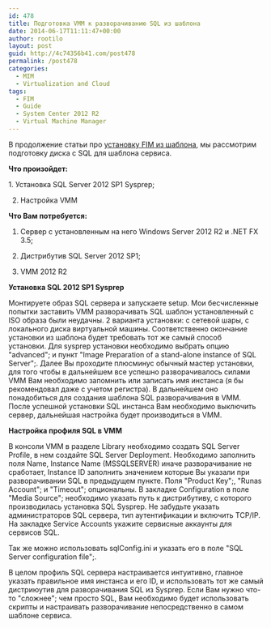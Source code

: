 ```yaml
---
id: 478
title: Подготовка VMM к разворачиванию SQL из шаблона
date: 2014-06-17T11:11:47+00:00
author: rootilo
layout: post
guid: http://4c74356b41.com/post478
permalink: /post478
categories:
  - MIM
  - Virtualization and Cloud
tags:
  - FIM
  - Guide
  - System Center 2012 R2
  - Virtual Machine Manager
---
```

В продолжение статьи про [установку FIM из шаблона](http://4c74356b41.com/post428), мы рассмотрим подготовку диска с SQL для шаблона сервиса.

**Что произойдет:**
  
1. Установка SQL Server 2012 SP1 Sysprep;
  
2. Настройка VMM

**Что Вам потребуется:**
  
1. Сервер с установленным на него Windows Server 2012 R2 и .NET FX 3.5;
  
2. Дистрибутив SQL Server 2012 SP1;
  
3. VMM 2012 R2

**Установка SQL 2012 SP1 Sysprep**
  
Монтируете образ SQL сервера и запускаете setup. Мои бесчисленные попытки заставить VMM разворачивать SQL шаблон установленный с ISO образа были неудачны. 2 варианта установки: с сетевой шары, с локального диска виртуальной машины. Соответственно окончание установки из шаблона будет требовать тот же самый способ установки. Для sysprep установки необходимо выбрать опцию "advanced"; и пункт "Image Preparation of a stand-alone instance of SQL Server";. Далее Вы проходите плюсминус обычный мастер установки, для того чтобы в дальнейшем все успешно разворачивалось силами VMM Вам необходимо запомнить или записать имя инстанса (я бы рекомендовал даже с учетом регистра). В дальнейшем оно понадобиться для создания шаблона SQL разворачивания в VMM. После успешной установки SQL инстанса Вам необходимо выключить сервер, дальнейшая настройка будет производиться в VMM.

**Настройка профиля SQL в VMM**
  
В консоли VMM в разделе Library необходимо создать SQL Server Profile, в нем создайте SQL Server Deployment. Необходимо заполнить поля Name, Instance Name (MSSQLSERVER) иначе разворачивание не сработает, Instance ID заполнить значением которые Вы указали при разворачивании SQL в предыдущем пункте. Поля "Product Key";, "Runas Account"; и "Timeout"; опциональны. В закладке Configuration в поле "Media Source"; необходимо указать путь к дистрибутиву, с которого производилась установка SQL Sysprep. Не забудьте указать администраторов SQL сервера, тип аутентификации и включить TCP/IP. На закладке Service Accounts укажите сервисные аккаунты для сервисов SQL.
  
Так же можно использовать sqlConfig.ini и указать его в поле "SQL Server configuration file";.

В целом профиль SQL сервера настраивается интуитивно, главное указать правильное имя инстанса и его ID, и использовать тот же самый дистриюутив для разворачивания SQL из Sysprep. Если Вам нужно что-то "сложнее"; чем просто SQL, Вам необходимо будет использовать скрипты и настраивать разворачивание непосредственно в самом шаблоне сервиса.